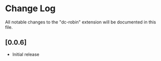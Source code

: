 # Change Log

All notable changes to the "dc-robin" extension will be documented in this file.

<!-- Check [Keep a Changelog](http://keepachangelog.com/) for recommendations on how to structure this file. -->

## [0.0.6]

- Initial release